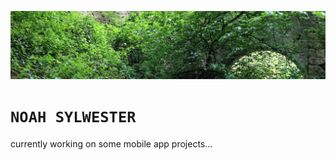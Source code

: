 [![splash](https://github.com/NoahSylwester/NoahSylwester/blob/master/banner.jpg?raw=true)](https://sylwester.herokuapp.com/)
# `NOAH SYLWESTER`
currently working on some mobile app projects...
<!-- #### 👇 click the image for my portfolio -->

<!--
**NoahSylwester/NoahSylwester** is a ✨ _special_ ✨ repository because its `README.md` (this file) appears on your GitHub profile.

Here are some ideas to get you started:

- 🔭 I’m currently working on ...
- 🌱 I’m currently learning ...
- 👯 I’m looking to collaborate on ...
- 🤔 I’m looking for help with ...
- 💬 Ask me about ...
- 📫 How to reach me: ...
- 😄 Pronouns: ...
- ⚡ Fun fact: ...
-->
